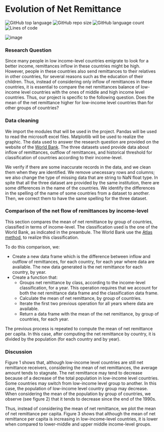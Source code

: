 # Evolution of Net Remittance
![GitHub top language](https://img.shields.io/github/languages/top/raulincadet/remittances_low-income?style=plastic)
![GitHub repo size](https://img.shields.io/github/repo-size/raulincadet/remittances_low-income?color=green)
![GitHub language count](https://img.shields.io/github/languages/count/raulincadet/remittances_low-income?style=plastic)
![Lines of code](https://img.shields.io/tokei/lines/github/raulincadet/remittances_low-income?color=orange&style=plastic)

![image](https://user-images.githubusercontent.com/11329136/196491162-a1727de6-832e-4087-86a9-63d4bdf3abc1.png)

### Research Question
Since many people in low income-level countries emigrate to look for a better income, remittances inflow in these countries might be high. However, people in these countries also send remittances to their relatives in other countries, for several reasons such as the education of their children. Thus, instead of considering only inflow of remittances in these countries, it is essential to compare the net remittances balance of low-income level countries with the ones of middle and high income level countries. Thus, our project is specific to the following question. Does the mean of the net remittance higher for low-income level countries than for other groups of countries?

### Data cleaning
We import the modules that will be used in the project. Pandas will be used to read the microsoft excel files. Matplotlib will be used to realize the graphic. The data used to answer the research question are provided on the website of the [World Bank](https://data.worldbank.org/). The three datasets used provide data about inflow of remittances, outflow of remittances, and historical threshold for classification of countries according to their income-level.

We verify if there are some inaccurate records in the data, and we clean them when they are identified. We remove unecessary rows and columns; we also change the type of missing data that are string to NaN float type. In spite that all the three dataset are provided by the same institution, there are some differences in the name of the countries. We identify the differences in the spelling of the name of some countries from a dataset to another. Then, we correct them to have the same spelling for the three dataset.

### Comparison of the net flow of remittances by income-level
This section compares the mean of net remittance by group of countries, classified in terms of income-level. The classification used is the one of the World Bank, as indicated in the preambule. The World Bank use the [Atlas method](https://datahelpdesk.worldbank.org/knowledgebase/articles/378832-what-is-the-world-bank-atlas-method), to realize this classification.

To do this comparison, we:
* Create a new data frame which is the difference between inflow and outflow of remittances, for each country, for each year where data are available. The new data generated is the net remittance for each country, by year.
* Create a function that:
     * Groups net remittance by class, according to the income-level classification, for a year. This operation requires that we account for both the net remittance data frame and the classification data frame.
     * Calculate the mean of net remittance, by group of countries.
     * Iterate the first two previous operation for all years where data are available.
     * Return a data frame with the mean of the net remittance, by group of countries, for each year.
     
The previous process is repeated to compute the mean of net remittance per capita. In this case, after computing the net remittance by country, it is divided by the population (for each country and by year).

### Discussion
Figure 1 shows that, although low-income level countries are still net remittance receivers, considering the mean of net remittances, the average amount tends to stagnate. The net remittance may tend to decrease because of a decrease of the total population in low-income level countries. Some countries may switch from low-income level group to another. In this case, the population of low-income level country group may decrease. When considering the mean of the population by group of countries, we observe (see figure 2) that it tends to decrease since the end of the 1990s.

Thus, instead of considering the mean of net remittance, we plot the mean of net remittance per capita. Figure 3 shows that although the mean of net remittance per capita is increasing in low-income-level countries, it is lower when compared to lower-middle and upper middle income-level groups. 
